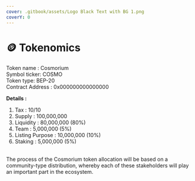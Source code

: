 ```yaml
---
cover: .gitbook/assets/Logo Black Text with BG 1.png
coverY: 0
---
```


# 🪙 Tokenomics

Token name : Cosmorium\
Symbol ticker: COSMO\
Token type: BEP-20\
Contract Address : 0x000000000000000

**Details :**

1. Tax : 10/10&#x20;
2. Supply : 100,000,000&#x20;
3. Liquidity : 80,000,000 (80%)&#x20;
4. Team : 5,000,000 (5%)
5. Listing Purpose : 10,000,000 (10%)&#x20;
6. Staking : 5,000,000 (5%)

\
The process of the Cosmorium token allocation will be based on a community-type distribution, whereby each of these stakeholders will play an important part in the ecosystem.
